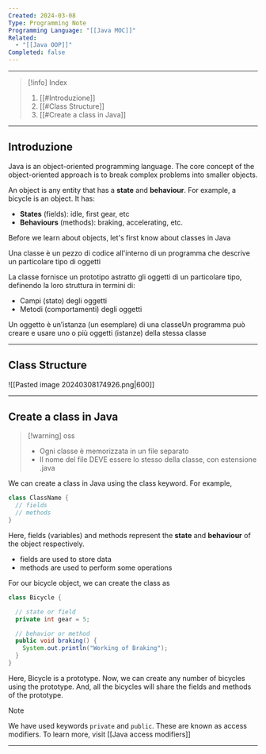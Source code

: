 ```yaml
---
Created: 2024-03-08
Type: Programming Note
Programming Language: "[[Java MOC]]"
Related:
  - "[[Java OOP]]"
Completed: false
---
```

---

>[!info] Index
>1. [[#Introduzione]]
>2. [[#Class Structure]]
>3. [[#Create a class in Java]]

---
## Introduzione
Java is an object-oriented programming language. The core concept of the object-oriented approach is to break complex problems into smaller objects.

An object is any entity that has a **state** and **behaviour**. For example, a bicycle is an object. It has:
- **States** (fields): idle, first gear, etc
- **Behaviours** (methods): braking, accelerating, etc.

Before we learn about objects, let's first know about classes in Java

Una classe è un pezzo di codice all'interno di un programma che descrive un particolare tipo di oggetti 

La classe fornisce un prototipo astratto gli oggetti di un particolare tipo, definendo la loro struttura in termini di:
-  Campi (stato) degli oggetti
-  Metodi (comportamenti) degli oggetti

Un oggetto è un’istanza (un esemplare) di una classeUn programma può creare e usare uno o più oggetti (istanze) della stessa classe

---
## Class Structure

![[Pasted image 20240308174926.png|600]]

---
## Create a class in Java

>[!warning] oss
>- Ogni classe è memorizzata in un file separato
>- Il nome del file DEVE essere lo stesso della classe, con estensione .java

We can create a class in Java using the class keyword. For example,

```java
class ClassName {
  // fields
  // methods
}
```

Here, fields (variables) and methods represent the **state** and **behaviour** of the object respectively.
- fields are used to store data
- methods are used to perform some operations

For our bicycle object, we can create the class as

```java
class Bicycle {

  // state or field
  private int gear = 5;

  // behavior or method
  public void braking() {
    System.out.println("Working of Braking");
  }
}
```

Here, Bicycle is a prototype. Now, we can create any number of bicycles using the prototype. And, all the bicycles will share the fields and methods of the prototype.

>[!note] 
>We have used keywords `private` and `public`. These are known as access modifiers. To learn more, visit [[Java access modifiers]]

---
